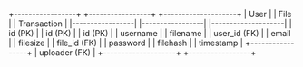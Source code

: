 +-----------------+        +-----------------+        +--------------------+
|     User        |        |      File        |        |   Transaction      |
|-----------------|        |-----------------|        |--------------------|
| id (PK)         |        | id (PK)         |        | id (PK)            |
| username        |        | filename        |        | user_id (FK)       |
| email           |        | filesize        |        | file_id (FK)       |
| password        |        | filehash        |        | timestamp          |
+-----------------+        | uploader (FK)   |        +--------------------+
                           +-----------------+

